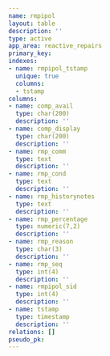 ```yaml
---
name: rmpipol
layout: table
description: ''
type: active
app_area: reactive_repairs
primary_key: 
indexes:
- name: rmpipol_tstamp
  unique: true
  columns:
  - tstamp
columns:
- name: comp_avail
  type: char(200)
  description: ''
- name: comp_display
  type: char(200)
  description: ''
- name: rmp_comm
  type: text
  description: ''
- name: rmp_cond
  type: text
  description: ''
- name: rmp_historynotes
  type: text
  description: ''
- name: rmp_percentage
  type: numeric(7,2)
  description: ''
- name: rmp_reason
  type: char(3)
  description: ''
- name: rmp_seq
  type: int(4)
  description: ''
- name: rmpipol_sid
  type: int(4)
  description: ''
- name: tstamp
  type: timestamp
  description: ''
relations: []
pseudo_pk: 
---
```


